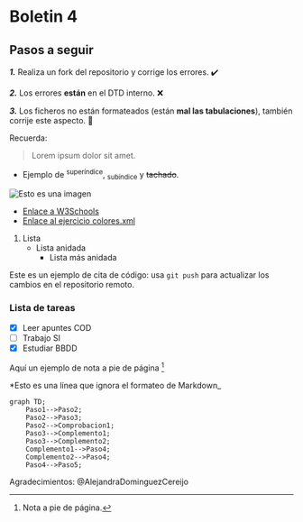 # Boletin 4

## Pasos a seguir

  ***1.*** Realiza un fork del repositorio y corrige los errores. :heavy_check_mark:

***2.*** Los errores **están** en el DTD interno. :x:

 ***3.*** Los ficheros no están formateados (están **mal las tabulaciones**), también corrije este aspecto. :memo:

 Recuerda: 
 >Lorem ipsum dolor sit amet. 

* Ejemplo de <sup>superíndice</sup>, <sub>subíndice</sub> y ~~tachado~~.

![Esto es una imagen](https://miro.medium.com/max/1400/0*uFZztv9jRrQC3UxX.png)

* [Enlace a W3Schools](https://www.w3schools.com/)
* [Enlace al ejercicio colores.xml](colores.xml)

1. Lista
   - Lista anidada
     - Lista más anidada


Este es un ejemplo de cita de código: usa `git push` para actualizar los cambios en el repositorio remoto.
### Lista de tareas
- [x] Leer apuntes COD
- [ ] Trabajo SI
- [x] Estudiar BBDD

Aquí un ejemplo de nota a pie de página [^1]
[^1]: Nota a pie de página.

<!-- Comentario en Markwdown -->

\*Esto es una línea que ignora el formateo de Markdown\_

```mermaid
graph TD;
    Paso1-->Paso2;
    Paso2-->Paso3;
    Paso2-->Comprobacion1;
    Paso3-->Complemento1;
    Paso3-->Complemento2;
    Complemento1-->Paso4;
    Complemento2-->Paso4;
    Paso4-->Paso5;
```

Agradecimientos: @AlejandraDominguezCereijo